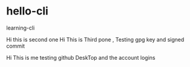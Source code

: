 # hello-cli
learning-cli

Hi this is second one
Hi This is Third pone , Testing gpg key and signed commit

Hi This is me testing github DeskTop and the account logins
